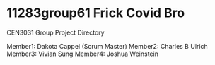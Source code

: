 # 11283group61 Frick Covid Bro
CEN3031 Group Project Directory

Member1: Dakota Cappel (Scrum Master)
Member2: Charles B Ulrich
Member3: Vivian Sung
Member4: Joshua Weinstein
